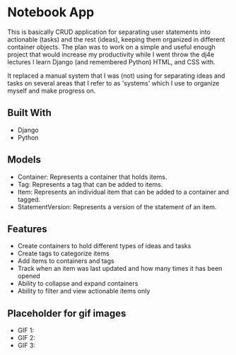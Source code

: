 # Notebook App

This is basically CRUD application for separating user statements into actionable (tasks) and the rest (ideas), keeping them organized in different container objects. The plan was to work on a simple and useful enough project that would increase my productivity while I went throw the dj4e lectures I learn Django (and remembered Python) HTML, and CSS with.

It replaced a manual system that I was (not) using for separating ideas and tasks on several areas that I refer to as 'systems' which I use to organize myself and make progress on.

## Built With
- Django
- Python

## Models
- Container: Represents a container that holds items.
- Tag: Represents a tag that can be added to items.
- Item: Represents an individual item that can be added to a container and tagged.
- StatementVersion: Represents a version of the statement of an item.

## Features
- Create containers to hold different types of ideas and tasks
- Create tags to categorize items
- Add items to containers and tags
- Track when an item was last updated and how many times it has been opened
- Ability to collapse and expand containers
- Ability to filter and view actionable items only

## Placeholder for gif images

- GIF 1:
- GIF 2:
- GIF 3:

